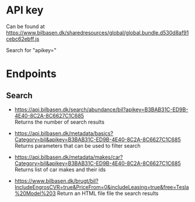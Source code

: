 #  API key
Can be found at
https://www.bilbasen.dk/sharedresources/global/global.bundle.d530d8af91cebc62ebff.js

Search for "apikey="


# Endpoints

## Search
* https://api.bilbasen.dk/search/abundance/bil?apikey=B3BAB31C-ED9B-4E40-8C2A-8C6627C1C685  
Returns the number of search results

* https://api.bilbasen.dk/metadata/basics?Category=bil&apikey=B3BAB31C-ED9B-4E40-8C2A-8C6627C1C685
Returns parameters that can be used to filter search

* https://api.bilbasen.dk/metadata/makes/car?Category=bil&apikey=B3BAB31C-ED9B-4E40-8C2A-8C6627C1C685
Returns list of car makes and their ids

* https://www.bilbasen.dk/brugt/bil?IncludeEngrosCVR=true&PriceFrom=0&includeLeasing=true&free=Tesla%20Model%203
Return an HTML file file the search results